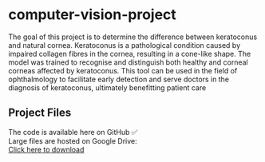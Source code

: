# computer-vision-project
The goal of this project is to determine the difference between keratoconus and natural cornea. 
Keratoconus is a pathological condition caused by impaired collagen fibres in the cornea, 
resulting in a cone-like shape. The model was trained to recognise and distinguish both healthy 
and corneal corneas affected by keratoconus. This tool can be used in the field of ophthalmology to facilitate early 
detection and serve doctors in the diagnosis of keratoconus, ultimately benefitting patient care
## Project Files
The code is available here on GitHub ✅  
Large files are hosted on Google Drive:  
[Click here to download](https://drive.google.com/drive/folders/1SDcdAw0IfyG9AYJ3Uk64bbSmEJv5wctK?usp=sharing)
